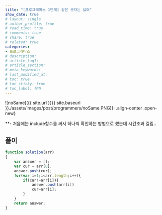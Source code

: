 ```yaml
---
title: "[프로그래머스 1단계] 같은 숫자는 싫어"
show_date: true
# layout: single
# author_profile: true
# read_time: true
# comments: true
# share: true
# related: true
categories: 
- 프로그래머스
# description: 
# article_tag1: 
# article_section: 
# meta_keywords: 
# last_modified_at: 
# toc: true
# toc_sticky: true
# toc_label: 목차
--- 
```


![noSame]({{ site.url }}{{ site.baseurl }}./assets/images/post/programmers/noSame.PNG){: .align-center .open-new}

**- 처음에는 include함수를 써서 하나씩 확인하는 방법으로 했는데 시간초과 걸림..<br>

## 풀이
```js
function solution(arr)
{
    var answer = [];
    var cur = arr[0];
    answer.push(cur);
    for(var i=1;i<arr.length;i++){
        if(cur!=arr[i]){
            answer.push(arr[i])
            cur=arr[i];
        }
    }   
    return answer;
}
```
